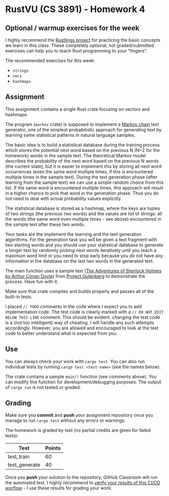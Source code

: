 # RustVU (CS 3891) - Homework 4

## Optional / warmup exercises for the week

I highly recommend the [Rustlings project](https://github.com/rust-lang/rustlings) for practicing the basic concepts we learn in this class. These completely optional, not graded/submitted exercises can help you to teach Rust programming to your "fingers".

The recommended exercises for this week:

- `strings`
- `vecs`
- `hashmaps`

## Assignment

This assignment contains a single Rust crate focusing on vectors and hashmaps.

The program (`markov` crate) is supposed to implement a [Markov chain](https://en.wikipedia.org/wiki/Markov_chain) text generator, one of the simplest probabilistic approach for generating text by learning some statistical patterns in natural language samples.

The basic idea is to build a statistical database during the training process which stores the potential next word based on the previous N (N=2 for the homework) words in the sample text. The theoretical Markov model describes the probability of the next word based on the previous N words (the current state), but it is easier to implement this by storing all next word occurrences (even the same word multiple times, if this is encountered multiple times in the sample text). During the text generation phase (after learning from the sample text) we can use a simple random choice from this list. If the same word is encountered multiple times, this approach will result in a higher chance to pick that word in the generation phase. Thus you do not need to deal with actual probability values explicitly.

The statistical database is stored as a hashmap, where the keys are tuples of two strings (the previous two words) and the values are list of strings: all the words (the same word even multiple times - see above) encountered in the sample text after these two words.

Your tasks are the implement the learning and the text generation algorithms. For the generation task you will be given a text fragment with two starting words and you should use your statistical database to generate a longer text by randomly picking next words iteratively until you reach a maximum word limit or you need to stop early because you do not have any information in the database on the last two words in the generated text.

The main function uses a sample text ([The Adventures of Sherlock Holmes by Arthur Conan Doyle](https://www.gutenberg.org/ebooks/1661)) from [Project Gutenberg](https://www.gutenberg.org/) to demonstrate the process. Have fun with it.

Make sure that crate compiles and builds properly and passes all of the built-in tests.

I placed `// TODO` comments in the code where I expect you to add implementation code. The test code is clearly marked with a `// DO NOT EDIT BELOW THIS LINE` comment. This should be evident: changing the test code is a (not too intelligent) way of cheating. I will handle any such attempts accordingly. However, you are allowed and encouraged to look at the test code to better understand what is expected from you.

## Use

You can always check your work with `cargo test`. You can also run individual tests by running `cargo test <test-name>` (see the names below).

The crate contains a sample `main()` function (see comments above). You can modify this function for development/debugging purposes. The output of `cargo run` is not tested or graded.

## Grading

Make sure you __commit__ and __push__ your assignment repository once you manage to run `cargo test` without any errors or warnings.

The homework is graded by test (no partial credits are given for failed tests):

|Test          |Points|
|--------------|------|
|test_train    |    60|
|test_generate |    40|

Once you __push__ your solution to the repository, GitHub Classroom will run the automated test. I highly recommend to [verify your results of this CI/CD worflow](https://docs.github.com/en/education/manage-coursework-with-github-classroom/learn-with-github-classroom/view-autograding-results) - I use these results for grading your work.
